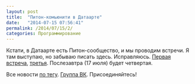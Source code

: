 ```yaml
---
layout: post
title:  "Питон-комьюнити в Датаарте"
date:   "2014-07-15 07:56:41"
permalink: /2014/07/15/2/
categories: Программирование
---
```


Кстати, в Датаарте есть Питон-сообщество, и мы проводим встречи. Я там
выступаю, но забываю писать здесь. Исправляюсь.
[Первая встреча](http://www.dataart.ru/blog/2013/11/dataart-sobral-python-community-voronezh/),
[третья](http://www.dataart.ru/blog/2014/05/vstrecha-python-community-v-voronezhe/).
Послезавтра (17 июля) будет четвертая.

Все новости
[по тегу](http://www.dataart.ru/blog/tag/python-community-voronezh/).
[Группа ВК](http://vk.com/pythonvrn).  Присоединяйтесь!
